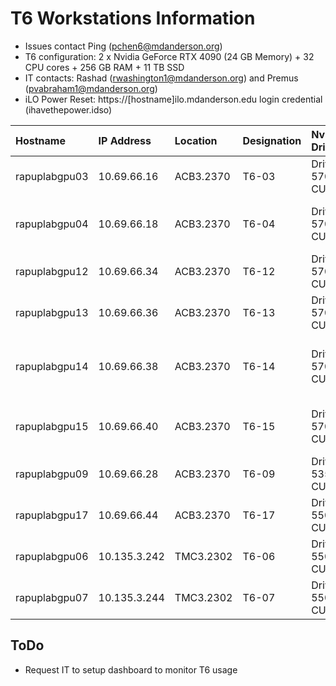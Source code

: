 # T6 Workstations Information

- Issues contact Ping (pchen6@mdanderson.org)
- T6 configuration: 2 x Nvidia GeForce RTX 4090 (24 GB Memory) + 32 CPU cores + 256 GB RAM + 11 TB SSD
- IT contacts: Rashad (rwashington1@mdanderson.org) and Premus (pvabraham1@mdanderson.org)
- iLO Power Reset: https://[hostname]ilo.mdanderson.edu login credential (ihavethepower.idso)
  
| Hostname          | IP Address    | Location    | Designation      | Nvidia Drive/CUDA    | Usage                             | Notes                                               |
| :---------------- | :------------ | :---------- | :--------------- | :------------------- |:--------------------------------- | :-------------------------------------------------- |
| rapuplabgpu03     | 10.69.66.16   | ACB3.2370   | T6-03            | Drive-570.* CUDA:12.8| DL Modeling                       | Feel free                                           |
| rapuplabgpu04     | 10.69.66.18   | ACB3.2370   | T6-04            | Drive-570.* CUDA:12.8| DL Modeling, Bioinformatics       | Simon has RStudio server deployed                   |
| rapuplabgpu12     | 10.69.66.34   | ACB3.2370   | T6-12            | Drive-570.* CUDA:12.8| Bioinformatics, DL Modeling       | Paul uses for ST analsyis                           |        
| rapuplabgpu13     | 10.69.66.36   | ACB3.2370   | T6-13            | Drive-570.* CUDA:12.8| Bioinformatics, DL Modeling       | Alex uses for bioinformatics pipepline              |
| rapuplabgpu14     | 10.69.66.38   | ACB3.2370   | T6-14            | Drive-570.* CUDA:12.8| DL Modeling, Bioinformatics       | Xiaoxi uses for DL modeling (rsrch9 not mounted yet)|
| rapuplabgpu15     | 10.69.66.40   | ACB3.2370   | T6-15            | Drive-570.* CUDA:12.8| DL Modeling, App Development      | Yasin experiement Polyscope AI deployment           |
| rapuplabgpu09     | 10.69.66.28   | ACB3.2370   | T6-09            | Drive-535.* CUDA:12.2| CLIA Team                         | AI-sTIL web app deployment                          |
| rapuplabgpu17     | 10.69.66.44   | ACB3.2370   | T6-17            | Drive-550.* CUDA:12.4| CLIA Team                         | CLIA Team use only                                  |
| rapuplabgpu06     | 10.135.3.242  | TMC3.2302   | T6-06            | Drive-550.* CUDA:12.4| Shared usage with FA5             | Feel free                                           |
| rapuplabgpu07     | 10.135.3.244  | TMC3.2302   | T6-07            | Drive-550.* CUDA:12.4| Shared usage with FA5             | Feel free                                           |

## ToDo
 - Request IT to setup dashboard to monitor T6 usage
